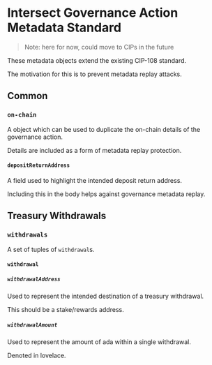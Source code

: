 # Intersect Governance Action Metadata Standard

> Note: here for now, could move to CIPs in the future

These metadata objects extend the existing CIP-108 standard.

The motivation for this is to prevent metadata replay attacks.

## Common

### `on-chain`

A object which can be used to duplicate the on-chain details of the governance action.

Details are included as a form of metadata replay protection.

#### `depositReturnAddress`

A field used to highlight the intended deposit return address.

Including this in the body helps against governance metadata replay.

## Treasury Withdrawals

### `withdrawals`

A set of tuples of `withdrawal`s.

#### `withdrawal`

##### `withdrawalAddress`

Used to represent the intended destination of a treasury withdrawal.

This should be a stake/rewards address.

##### `withdrawalAmount`

Used to represent the amount of ada within a single withdrawal.

Denoted in lovelace.